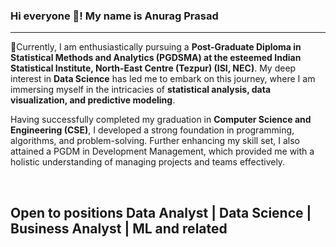 ### Hi everyone 👋! My name is Anurag Prasad
<hr>
<p>🌱Currently, I am enthusiastically pursuing a <b>Post-Graduate Diploma in Statistical Methods and Analytics (PGDSMA) at the esteemed Indian Statistical Institute, North-East Centre (Tezpur) (ISI, NEC)</b>. My deep interest in <b>Data Science</b> has led me to embark on this journey, where I am immersing myself in the intricacies of <b>statistical analysis, data visualization, and predictive modeling</b>.

Having successfully completed my graduation in <b>Computer Science and Engineering (CSE)</b>, I developed a strong foundation in programming, algorithms, and problem-solving. Further enhancing my skill set, I also attained a PGDM in Development Management, which provided me with a holistic understanding of managing projects and teams effectively.
</p>
<br>
<h2>Open to positions Data Analyst | Data Science | Business Analyst | ML and related</h2>
<!--
**anuragprasad95/anuragprasad95** is a ✨ _special_ ✨ repository because its `README.md` (this file) appears on your GitHub profile.

Here are some ideas to get you started:

- 🔭 I’m currently working on ...
- 🌱 I’m currently learning ...
- 👯 I’m looking to collaborate on ...
- 🤔 I’m looking for help with ...
- 💬 Ask me about ...
- 📫 How to reach me: ...
- 😄 Pronouns: ...
- ⚡ Fun fact: ...
-->
